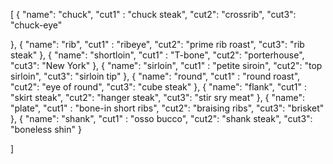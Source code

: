 [
  {
    "name": "chuck",
    "cut1" : "chuck steak",
    "cut2": "crossrib",
    "cut3": "chuck-eye" 
    
  },
  {
    "name": "rib",
    "cut1" : "ribeye",
    "cut2": "prime rib roast",
    "cut3": "rib steak"
    },
  {
    "name": "shortloin",
    "cut1" : "T-bone",
     "cut2": "porterhouse",
     "cut3": "New York"
    },
     {
    "name": "sirloin",
    "cut1" : "petite siroin",
     "cut2": "top sirloin",
     "cut3": "sirloin tip"
     },
  {
    "name": "round",
    "cut1" : "round roast",
     "cut2": "eye of round",
     "cut3": "cube steak"
     },
      {
    "name": "flank",
    "cut1" : "skirt steak",
     "cut2": "hanger steak",
     "cut3": "stir sry meat"
     },
     {
    "name": "plate",
    "cut1" : "bone-in short ribs",
     "cut2": "braising ribs",
     "cut3": "brisket"
     },
     {
    "name": "shank",
    "cut1" : "osso bucco",
     "cut2": "shank steak",
     "cut3": "boneless shin"
     }
  
  
]
